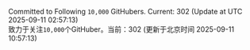 Committed to Following `10,000` GitHubers. Current: <!-- FOLLOWING_COUNT -->302<!-- FOLLOWING_COUNT --> (Update at UTC <!-- LAST_UPDATED -->2025-09-11 02:57:13<!-- LAST_UPDATED -->)<br>
致力于关注`10,000`个GitHuber。当前：<!-- FOLLOWING_COUNT -->302<!-- FOLLOWING_COUNT --> (更新于北京时间 <!-- LAST_UPDATED_CST -->2025-09-11 10:57:13<!-- LAST_UPDATED_CST -->)
